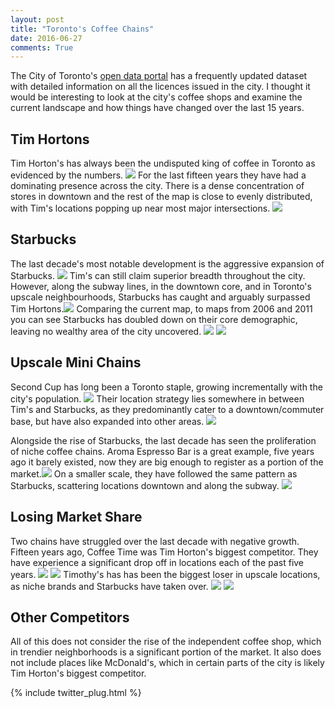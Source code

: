 ```yaml
---
layout: post
title: "Toronto's Coffee Chains"
date: 2016-06-27
comments: True
---
```


The City of Toronto's <a href="http://www1.toronto.ca/wps/portal/contentonly?vgnextoid=83a7c060155d0310VgnVCM1000003dd60f89RCRD&vgnextchannel=bee6e03bb8d1e310VgnVCM10000071d60f89RCRD">open data portal</a> has a frequently updated dataset with detailed information on all the licences issued in the city.  I thought it would be interesting to look at the city's coffee shops and examine the current landscape and how things have changed over the last 15 years.  


## Tim Hortons
Tim Horton's has always been the undisputed king of coffee in Toronto as evidenced by the numbers. <img src="img/Tims Graph.png">  For the last fifteen years they have had a dominating presence across the city.  There is a dense concentration of stores in downtown and the rest of the map is close to evenly distributed, with Tim's locations popping up near most major intersections. <img src="img/Tims Current.png">


## Starbucks
The last decade's most notable development is the aggressive expansion of Starbucks. <img src="img/Starbucks Graph.png">  Tim's can still claim superior breadth throughout the city.  However, along the subway lines, in the downtown core, and in Toronto's upscale neighbourhoods, Starbucks has caught and arguably surpassed Tim Hortons.<img src="img/Starbucks Current.png">  Comparing the current map, to maps from 2006 and 2011 you can see Starbucks has doubled down on their core demographic, leaving no wealthy area of the city uncovered. <img src="img/Starbucks Five Years.png"> <img src="img/Starbucks Ten Years.png">


## Upscale Mini Chains
Second Cup has long been a Toronto staple, growing incrementally with the city's population. <img src="img/Second Cup Graph.png"> Their location strategy lies somewhere in between Tim's and Starbucks, as they predominantly cater to a downtown/commuter base, but have also expanded into other areas. <img src="img/Second Cup Current.png">

Alongside the rise of Starbucks, the last decade has seen the proliferation of niche coffee chains.  Aroma Espresso Bar is a great example, five years ago it barely existed, now they are big enough to register as a portion of the market.<img src="img/Aroma Graph.png">  On a smaller scale, they have followed the same pattern as Starbucks, scattering locations downtown and along the subway. <img src="img/Aroma Current.png"> 


## Losing Market Share
Two chains have struggled over the last decade with negative growth.  Fifteen years ago, Coffee Time was Tim Horton's biggest competitor.  They have experience a significant drop off in locations each of the past five years. <img src="img/Coffee Time Graph.png"> <img src="img/Coffee Time Current.png">  Timothy's has has been the biggest loser in upscale locations, as niche brands and Starbucks have taken over. <img src="img/Timothys Graph.png"> <img src="img/Timothys Current.png">


## Other Competitors
All of this does not consider the rise of the independent coffee shop, which in trendier neighborhoods is a significant portion of the market.  It also does not include places like McDonald's, which in certain parts of the city is likely Tim Horton's biggest competitor.



{% include twitter_plug.html %}
